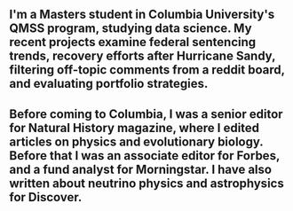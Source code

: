 ## I'm a Masters student in Columbia University's QMSS program, studying data science. My recent projects examine federal sentencing trends, recovery efforts after Hurricane Sandy, filtering off-topic comments from a reddit board, and evaluating  portfolio strategies. 

## Before coming to Columbia, I was a senior editor for Natural History magazine, where I edited articles on physics and evolutionary biology. Before that I was an associate editor for Forbes, and a fund analyst for Morningstar. I have also written about neutrino physics and astrophysics for Discover.  
